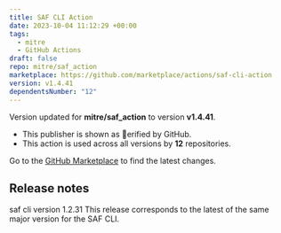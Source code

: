 ```yaml
---
title: SAF CLI Action
date: 2023-10-04 11:12:29 +00:00
tags:
  - mitre
  - GitHub Actions
draft: false
repo: mitre/saf_action
marketplace: https://github.com/marketplace/actions/saf-cli-action
version: v1.4.41
dependentsNumber: "12"
---
```



Version updated for **mitre/saf_action** to version **v1.4.41**.
- This publisher is shown as erified by GitHub.
- This action is used across all versions by **12** repositories.

Go to the [GitHub Marketplace](https://github.com/marketplace/actions/saf-cli-action) to find the latest changes.

## Release notes

saf cli version 1.2.31
This release corresponds to the latest of the same major version for the SAF CLI.

